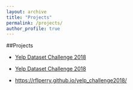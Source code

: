 ```yaml
---
layout: archive
title: "Projects"
permalink: /projects/
author_profile: true
---
```


##Projects

* [Yelp Dataset Challenge 2018](https://rflperry.github.io/yelp_challenge2018/)

* [Yelp Dataset Challenge 2018](../yelp_challenge2018/)

* https://rflperry.github.io/yelp_challenge2018/